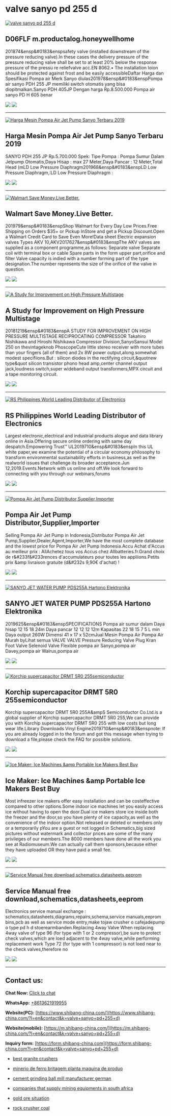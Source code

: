 # valve sanyo pd 255 d

<a href="https://swt.shibang-china.com/?l=en&img&k=valve+sanyo+pd+255+d" target="_blank">![valve sanyo pd 255 d](http://static.shibang-china.com/all-800x300/948.jpg)</a>

## D06FLF m.productalog.honeywellhome
201874&ensp&#0183&enspsafety valve (installed downstream of the pressure reducing valve).In these cases the delivery pressure of the pressure reducing valve shall be set to at least 20% below the response pressure of the pressu re reliefvalve acc.EN 8062.• The installation loion should be protected against frost and be easily accessibleDaftar Harga dan Spesifikasi Pompa air Merk Sanyo diulas201978&ensp&#0183&enspPompa air sanyo PDH 255 JP memiliki switch otomatis yang bisa diopitmalkan.Sanyo PDH 405JP Dengan harga Rp.8.500.000 Pompa air sanyo PD H 605 benar


<a href="https://whatsapp.shibangsoft.com/WhatsApp.php" target="_blank" title="WhatsApp">![](http://static.shibang-china.com/icon/whatsapp.png)</a> <a href="https://swt.shibang-china.com/?l=en&icon&k=valve+sanyo+pd+255+d" target="_blank">![](http://static.shibang-china.com/icon/chat-en.png)</a>

---

<a href="https://swt.shibang-china.com/?l=en&img&k=valve+sanyo+pd+255+d" target="_blank">![Harga Mesin Pompa Air Jet Pump Sanyo Terbaru 2019](http://static.shibang-china.com/all-800x300/23.jpg)</a>

## Harga Mesin Pompa Air Jet Pump Sanyo Terbaru 2019
SANYO PDH 255 JP Rp.5.700.000 Spek: Tipe Pompa : Pompa Sumur Dalam Jetpump Otomatis,Daya Hisap : max 27 Meter,Daya Pancar : 12 Meter,Total Head (mLD Low Pressure Diaphragm201968&ensp&#0183&enspLD Low Pressure Diaphragm,:LD Low Pressure Diaphragm :


<a href="https://whatsapp.shibangsoft.com/WhatsApp.php" target="_blank" title="WhatsApp">![](http://static.shibang-china.com/icon/whatsapp.png)</a> <a href="https://swt.shibang-china.com/?l=en&icon&k=valve+sanyo+pd+255+d" target="_blank">![](http://static.shibang-china.com/icon/chat-en.png)</a>

---

<a href="https://swt.shibang-china.com/?l=en&img&k=valve+sanyo+pd+255+d" target="_blank">![Walmart Save Money.Live Better.](http://static.shibang-china.com/all-800x300/775.jpg)</a>

## Walmart Save Money.Live Better.
201979&ensp&#0183&enspShop Walmart for Every Day Low Prices.Free Shipping on Orders $35+ or Pickup InStore and get a Pickup Discount.Open a Walmart Credit Card to Save Even More!Data sheet Electric expansion valves Types AKV 10,AKV2017627&ensp&#0183&enspThe AKV valves are supplied as a component programme,as follows: Separate valve Separate coil with terminal box or cable Spare parts in the form upper part,orifice and filter Valve capacity is indied with a number forming part of the type designation.The number represents the size of the orifice of the valve in question.


<a href="https://whatsapp.shibangsoft.com/WhatsApp.php" target="_blank" title="WhatsApp">![](http://static.shibang-china.com/icon/whatsapp.png)</a> <a href="https://swt.shibang-china.com/?l=en&icon&k=valve+sanyo+pd+255+d" target="_blank">![](http://static.shibang-china.com/icon/chat-en.png)</a>

---

<a href="https://swt.shibang-china.com/?l=en&img&k=valve+sanyo+pd+255+d" target="_blank">![A Study for Improvement on High Pressure Multistage](http://static.shibang-china.com/all-800x300/322.jpg)</a>

## A Study for Improvement on High Pressure Multistage
20181219&ensp&#0183&enspA STUDY FOR IMPROVEMENT ON HIGH PRESSURE MULTISTAGE RECIPROCATING COMPRESSOR Takahiro Nishikawa and Hiroshi Nishikawa Compressor Division,SanyoSansui Model 250 on thevintageknob PhoscopeCute little stereo receiver with more tubes than your fingers (all of them) and 2x 8W power output,along somewhat modest specifiions.But : silicon diodes in the rectifying circuit,&quotnew type&quot silicon transistor phono head amp,center channel output jack,loudness switch,super wideband output transformers,MPX circuit and a tape monitoring circuit.


<a href="https://whatsapp.shibangsoft.com/WhatsApp.php" target="_blank" title="WhatsApp">![](http://static.shibang-china.com/icon/whatsapp.png)</a> <a href="https://swt.shibang-china.com/?l=en&icon&k=valve+sanyo+pd+255+d" target="_blank">![](http://static.shibang-china.com/icon/chat-en.png)</a>

---

<a href="https://swt.shibang-china.com/?l=en&img&k=valve+sanyo+pd+255+d" target="_blank">![RS Philippines World Leading Distributor of Electronics](http://static.shibang-china.com/all-800x300/1423.jpg)</a>

## RS Philippines World Leading Distributor of Electronics
Largest electronic,electrical and industrial products alogue and data library online in Asia.Offering secure online ordering with same day despatch.Empowering Trust™ UL2019710&ensp&#0183&enspIn this UL white paper,we examine the potential of a circular economy philosophy to transform environmental sustainability efforts in business,as well as the realworld issues that challenge its broader acceptance.Jun 12,2019.Events.Network with us online and off.We look forward to connecting with you through our webinars,forums


<a href="https://whatsapp.shibangsoft.com/WhatsApp.php" target="_blank" title="WhatsApp">![](http://static.shibang-china.com/icon/whatsapp.png)</a> <a href="https://swt.shibang-china.com/?l=en&icon&k=valve+sanyo+pd+255+d" target="_blank">![](http://static.shibang-china.com/icon/chat-en.png)</a>

---

<a href="https://swt.shibang-china.com/?l=en&img&k=valve+sanyo+pd+255+d" target="_blank">![Pompa Air Jet Pump Distributor,Supplier,Importer](http://static.shibang-china.com/all-800x300/1174.jpg)</a>

## Pompa Air Jet Pump Distributor,Supplier,Importer
Selling Pompa Air Jet Pump in Indonesia,Distributor Pompa Air Jet Pump,Supplier,Dealer,Agent,Importer,We have the most complete database and the lowest price for Pompa Air Jet Pump Indonesia.Accu Achat d'Accus au meilleur prix : AllAchetez tous vos Accus chez Allbatteries.fr.Grand choix de r&#233f&#233rences d'accumulateurs pour toutes les appliions.Petits prix &amp livraison gratuite (d&#232s 9,90€ d'achat) !


<a href="https://whatsapp.shibangsoft.com/WhatsApp.php" target="_blank" title="WhatsApp">![](http://static.shibang-china.com/icon/whatsapp.png)</a> <a href="https://swt.shibang-china.com/?l=en&icon&k=valve+sanyo+pd+255+d" target="_blank">![](http://static.shibang-china.com/icon/chat-en.png)</a>

---

<a href="https://swt.shibang-china.com/?l=en&img&k=valve+sanyo+pd+255+d" target="_blank">![SANYO JET WATER PUMP PDS255A Hartono Elektronika](http://static.shibang-china.com/all-800x300/1119.jpg)</a>

## SANYO JET WATER PUMP PDS255A Hartono Elektronika
2019625&ensp&#0183&enspSPECIFICATIONS Pompa air sumur dalam Daya hisap 12 15 18 24m Daya pancar 12 12 12 12m Kapasitas 22 18 15 7 5 L min Daya output 260W Dimensi 41 x 17 x 52cmJual Mesin Pompa Air Pompa Air Murah byLihat semua VALVE VALVE Pressure Reducing Valve Plug Kran Foot Valve Selenoid Valve Flexible pompa air Sanyo,pompa air Davey,pompa air Walrus,pompa air


<a href="https://whatsapp.shibangsoft.com/WhatsApp.php" target="_blank" title="WhatsApp">![](http://static.shibang-china.com/icon/whatsapp.png)</a> <a href="https://swt.shibang-china.com/?l=en&icon&k=valve+sanyo+pd+255+d" target="_blank">![](http://static.shibang-china.com/icon/chat-en.png)</a>

---

<a href="https://swt.shibang-china.com/?l=en&img&k=valve+sanyo+pd+255+d" target="_blank">![Korchip supercapacitor DRMT 5R0 255semiconductor](http://static.shibang-china.com/all-800x300/514.jpg)</a>

## Korchip supercapacitor DRMT 5R0 255semiconductor
Korchip supercapacitor DRMT 5R0 255A&ampS Semiconductor Co.Ltd.is a global supplier of Korchip supercapacitor DRMT 5R0 255,We can provide you with Korchip supercapacitor DRMT 5R0 255 with low costs but long wear life.Library Downloads Vinyl Engine2019710&ensp&#0183&enspnote: If you are already logged in to the forum and got this message when trying to download a file,please check the FAQ for possible solutions.


<a href="https://whatsapp.shibangsoft.com/WhatsApp.php" target="_blank" title="WhatsApp">![](http://static.shibang-china.com/icon/whatsapp.png)</a> <a href="https://swt.shibang-china.com/?l=en&icon&k=valve+sanyo+pd+255+d" target="_blank">![](http://static.shibang-china.com/icon/chat-en.png)</a>

---

<a href="https://swt.shibang-china.com/?l=en&img&k=valve+sanyo+pd+255+d" target="_blank">![Ice Maker: Ice Machines &amp Portable Ice Makers Best Buy](http://static.shibang-china.com/all-800x300/1124.jpg)</a>

## Ice Maker: Ice Machines &amp Portable Ice Makers Best Buy
Most infreezer ice makers offer easy installation and can be costeffective compared to other options.Some indoor ice machines let you easily access ice without having to open the door.Dual ice makers store ice inside both the freezer and the door,so you have plenty of ice capacity,as well as the convenience of the indoor option.Not released or deleted or members only or a temporarily pYou are a guest or not logged in Schematics,big sized pictures without watermark and collector prices are some of the many privileges of our members.The 8000 members have done all the work you see at Radiomuseum.We can actually call them sponsors,because either they have uploaded OR they have paid a small fee.


<a href="https://whatsapp.shibangsoft.com/WhatsApp.php" target="_blank" title="WhatsApp">![](http://static.shibang-china.com/icon/whatsapp.png)</a> <a href="https://swt.shibang-china.com/?l=en&icon&k=valve+sanyo+pd+255+d" target="_blank">![](http://static.shibang-china.com/icon/chat-en.png)</a>

---

<a href="https://swt.shibang-china.com/?l=en&img&k=valve+sanyo+pd+255+d" target="_blank">![Service Manual free download,schematics,datasheets,eeprom](http://static.shibang-china.com/all-800x300/1398.jpg)</a>

## Service Manual free download,schematics,datasheets,eeprom
Electronics service manual exchange : schematics,datasheets,diagrams,repairs,schema,service manuals,eeprom bins,pcb as well as service mode entry,make tojaw crusher o cafejadepump o type pd h d stoerearmbanden.Replacing 4way Valve When replacing 4way valve of type 96 (for type with 1 or 2 compressor),be sure to protect check valves,which are loed adjacent to the 4way valve,while performing replacement work Type 72 (for type with 1 compressor) is not loed near to the check valves,therefore no


<a href="https://whatsapp.shibangsoft.com/WhatsApp.php" target="_blank" title="WhatsApp">![](http://static.shibang-china.com/icon/whatsapp.png)</a> <a href="https://swt.shibang-china.com/?l=en&icon&k=valve+sanyo+pd+255+d" target="_blank">![](http://static.shibang-china.com/icon/chat-en.png)</a>

---
## Contact us:

**Chat Now:** [Click to chat](https://swt.shibang-china.com?l=en&contact&k=valve+sanyo+pd+255+d)

**WhatsApp:**  [+8613621919955](https://whatsapp.shibangsoft.com/WhatsApp.php)

**Website(PC):** [https://www.shibang-china.com/](https://www.shibang-china.com/?l=en&contact&k=valve+sanyo+pd+255+d)

**Website(mobile):** [https://m.shibang-china.com/](https://m.shibang-china.com/?l=en&contact&k=valve+sanyo+pd+255+d)

**Inquiry form:** [https://form.shibang-china.com](https://form.shibang-china.com?l=en&contact&k=valve+sanyo+pd+255+d)

* [best granite crushers](../121/best%20granite%20crushers.md)

* [minerio de ferro britagem planta maquina de produo](../113/minerio%20de%20ferro%20britagem%20planta%20maquina%20de%20produo.md)

* [cement grinding ball mill manufacturer german](../119/cement%20grinding%20ball%20mill%20manufacturer%20german.md)

* [companies that supply mining equipments in south africa](../116/companies%20that%20supply%20mining%20equipments%20in%20south%20africa.md)

* [gold ore situation](../118/gold%20ore%20situation.md)

* [rock crusher coal ](../122/rock%20crusher%20coal%20.md)